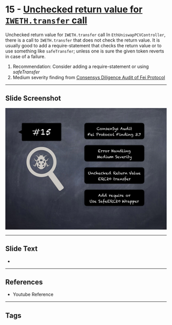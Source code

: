 
# 15 - [Unchecked return value for `IWETH.transfer` call](./Unchecked%20return%20value%20for%20`IWETH.transfer`%20call.md)

Unchecked return value for `IWETH.transfer` call In `EthUniswapPCVController`, there is a call to `IWETH.transfer` that does not check the return value. It is usually good to add a require-statement that checks the return value or to use something like `safeTransfer`; unless one is sure the given token reverts in case of a failure.


1.  Recommendation: Consider adding a require-statement or using _safeTransfer_
2.  Medium severity finding from [Consensys Diligence Audit of Fei Protocol](https://consensys.net/diligence/audits/2021/01/fei-protocol/#unchecked-return-value-for-iweth-transfer-call)


___
## Slide Screenshot
![015.png](../../images/7.%20Audit%20Findings%20101/015.png)
___
## Slide Text
- 
___
## References
- Youtube Reference
___
## Tags
